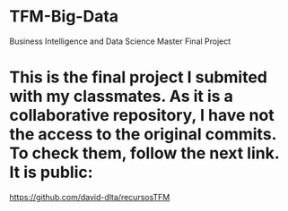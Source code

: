 # TFM-Big-Data
Business Intelligence and Data Science Master Final Project
# This is the final project I submited with my classmates. As it is a collaborative repository, I have not the access to the original commits. To check them, follow the next link. It is public:
https://github.com/david-dlta/recursosTFM
